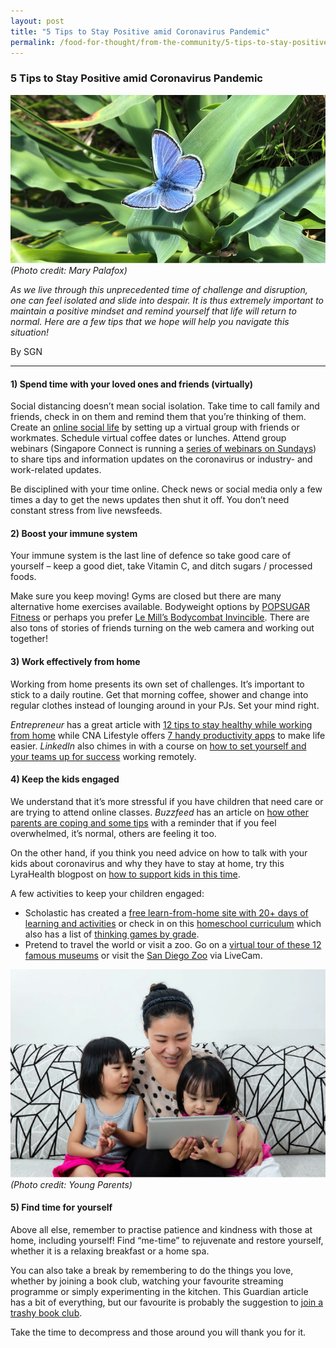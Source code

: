 ```yaml
---
layout: post
title: "5 Tips to Stay Positive amid Coronavirus Pandemic"
permalink: /food-for-thought/from-the-community/5-tips-to-stay-positive-amid-coronavirus-pandemic 
---
```


### 5 Tips to Stay Positive amid Coronavirus Pandemic

![Image](/images/stories/2020/Mar/staypositive1.png)
_(Photo credit: Mary Palafox)_

_As we live through this unprecedented time of challenge and disruption, one can feel isolated and slide into despair. It is thus extremely important to maintain a positive mindset and remind yourself that life will return to normal. Here are a few tips that we hope will help you navigate this situation!_

By SGN
<hr>

#### 1) Spend time with your loved ones and friends (virtually)

Social distancing doesn’t mean social isolation. Take time to call family and friends, check in on them and remind them that you’re thinking of them. Create an [online social life](https://www.nytimes.com/2020/03/17/technology/coronavirus-how-to-live-online.html) by setting up a virtual group with friends or workmates. Schedule virtual coffee dates or lunches. Attend group webinars (Singapore Connect is running a [series of webinars on Sundays](https://www.facebook.com/singaporeconnect/posts/2653180368236413)) to share tips and information updates on the coronavirus or industry- and work-related updates. 

Be disciplined with your time online. Check news or social media only a few times a day to get the news updates then shut it off. You don’t need constant stress from live newsfeeds. 

#### 2) Boost your immune system

Your immune system is the last line of defence so take good care of yourself – keep a good diet, take Vitamin C, and ditch sugars / processed foods. 

Make sure you keep moving! Gyms are closed but there are many alternative home exercises available. Bodyweight options by [POPSUGAR Fitness](https://www.youtube.com/channel/UCBINFWq52ShSgUFEoynfSwg) or perhaps you prefer [Le Mill’s Bodycombat Invincible](https://www.youtube.com/watch?v=BAb2Z1dEN90). There are also tons of stories of friends turning on the web camera and working out together! 

#### 3)	Work effectively from home 

Working from home presents its own set of challenges. It’s important to stick to a daily routine. Get that morning coffee, shower and change into regular clothes instead of lounging around in your PJs. Set your mind right. 

_Entrepreneur_ has a great article with [12 tips to stay healthy while working from home](https://www.entrepreneur.com/article/243589) while CNA Lifestyle offers [7 handy productivity apps](https://cnalifestyle.channelnewsasia.com/trending/work-from-home-tech-apps-tips-productive-12541486) to make life easier.  _LinkedIn_ also chimes in with a course on [how to set yourself and your teams up for success](https://www.linkedin.com/learning/paths/remote-working-setting-yourself-and-your-teams-up-for-success) working remotely. 

#### 4)	Keep the kids engaged

We understand that it’s more stressful if you have children that need care or are trying to attend online classes. _Buzzfeed_ has an article on [how other parents are coping and some tips](https://www.buzzfeednews.com/article/annehelenpetersen/coronavirus-covid19-parents-kids-childcare) with a reminder that if you feel overwhelmed, it’s normal, others are feeling it too.

On the other hand, if you think you need advice on how to talk with your kids about coronavirus and why they have to stay at home, try this LyraHealth blogpost on [how to support kids in this time](https://www.lyrahealth.com/blog/how-to-support-kids-during-coronavirus/).

A few activities to keep your children engaged: 
- Scholastic has created a [free learn-from-home site with 20+ days of learning and activities](https://classroommagazines.scholastic.com/support/learnathome.html) or check in on this [homeschool curriculum](https://allinonehomeschool.com/) which also has a list of [thinking games by grade](https://allinonehomeschool.com/thinking/).
- Pretend to travel the world or visit a zoo. Go on a [virtual tour of these 12 famous museums](https://www.travelandleisure.com/attractions/museums-galleries/museums-with-virtual-tours) or visit the [San Diego Zoo](https://zoo.sandiegozoo.org/live-cams?gclid=Cj0KCQjw9tbzBRDVARIsAMBplx8msQZza3BGs0nEjrYVaImHiUoIeJQg9imblgvfNQ1tgG02Lo3tb2UaAr5JEALw_wcB) via LiveCam. 

![Image](/images/stories/2020/Mar/staypositive2.png)
_(Photo credit: Young Parents)_

#### 5)	Find time for yourself 

Above all else, remember to practise patience and kindness with those at home, including yourself! Find “me-time” to rejuvenate and restore yourself, whether it is a relaxing breakfast or a home spa.  

You can also take a break by remembering to do the things you love, whether by joining a book club, watching your favourite streaming programme or simply experimenting in the kitchen. This Guardian article has a bit of everything, but our favourite is probably the suggestion to [join a trashy book club](https://www.theguardian.com/us-news/2020/mar/21/coronavirus-11-best-cultural-activities). 

Take the time to decompress and those around you will thank you for it.

